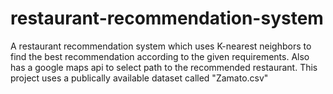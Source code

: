 # restaurant-recommendation-system
A restaurant recommendation system which uses K-nearest neighbors to find the best recommendation according to the given requirements. Also has a google maps api to select path to the recommended restaurant.
 This project uses a publically available dataset called "Zamato.csv"

